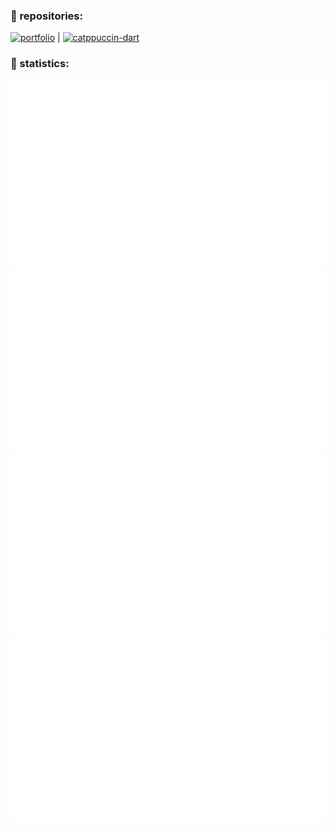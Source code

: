### 📌 repositories:
[![portfolio](https://github.com/useEffects/portfolio)](https://github.com/useEffects/portfolio) | [![catppuccin-dart](https://github.com/useEffects/catppuccin-dart)](https://github.com/useEffects/catppuccin-dart)

### 🧮 statistics:
![](https://raw.githubusercontent.com/useEffects/github-stats/a45c419b26b2ab4316f761430e127bcf72ce6ab9/generated/overview.svg#gh-dark-mode-only)
![](https://raw.githubusercontent.com/useEffects/github-stats/a45c419b26b2ab4316f761430e127bcf72ce6ab9/generated/overview.svg#gh-light-mode-only)
![](https://raw.githubusercontent.com/useEffects/github-stats/a45c419b26b2ab4316f761430e127bcf72ce6ab9/generated/languages.svg#gh-dark-mode-only)
![](https://raw.githubusercontent.com/useEffects/github-stats/a45c419b26b2ab4316f761430e127bcf72ce6ab9/generated/languages.svg#gh-light-mode-only)
